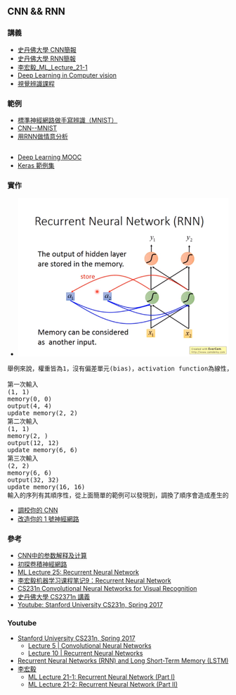 ## CNN && RNN
### 講義
* [史丹佛大學 CNN簡報](https://github.com/jumbokh/intro-computers/blob/master/refers/cs231n_2017_lecture5.pdf)
* [史丹佛大學 RNN簡報](https://github.com/jumbokh/intro-computers/blob/master/refers/cs231n_2017_lecture10.pdf)
* [李宏毅_ML_Lecture_21-1](https://hackmd.io/@shaoeChen/BJ14sUSzN?type=view)
* [Deep Learning in Computer vision](https://drive.google.com/open?id=1DdxOvxezFkEGnl9QvimslePZO5AaR4eE)
* [視覺辨識課程](https://github.com/jumbokh/cv_face/blob/master/%E8%A6%96%E8%A6%BA%E8%BE%A8%E8%AD%98%E8%AA%B2%E7%A8%8B.pptx)

### 範例
* [標準神經網路做手寫辨識（MNIST）](https://colab.research.google.com/drive/1zzAbObZHF4EJblF3bKwQwfBikrARWOni?authuser=1)
* [CNN--MNIST](https://nbviewer.jupyter.org/github/yenlung/Deep-Learning-MOOC/blob/master/02-1.%20CNN.ipynb)
* [用RNN做情意分析](https://nbviewer.jupyter.org/github/yenlung/Deep-Learning-MOOC/blob/master/04-1.%20RNN.ipynb)
##
* [Deep Learning MOOC](https://github.com/yenlung/Deep-Learning-MOOC)
* [Keras 範例集](https://github.com/keras-team/keras/tree/master/examples)
### 實作
* ![RNN範例](images/RNN-ex.png)
<pre>
舉例來說，權重皆為1，沒有偏差單元(bias)，activation function為線性，memory初始為0，輸入為Sequence(1,1,1,1,2,2)。

第一次輸入
(1, 1)
memory(0, 0)
output(4, 4)
update memory(2, 2)
第二次輸入
(1, 1)
memory(2, )
output(12, 12)
update memory(6, 6)
第三次輸入
(2, 2)
memory(6, 6)
output(32, 32)
update memory(16, 16)
輸入的序列有其順序性，從上面簡單的範例可以發現到，調換了順序會造成產生的結果不同。
</pre>
* [調校你的 CNN](https://colab.research.google.com/drive/1VNMBiBvsIWfyy5ug37LN8ycN26VSPUjI?authuser=1)
* [改造你的 1 號神經網路](https://colab.research.google.com/drive/1-h0WCVzl_ImkrThzQzCKYRURVBeJXMoG?authuser=1)
### 參考
* [CNN中的参数解释及计算](https://flat2010.github.io/2018/06/15/%E6%89%8B%E7%AE%97CNN%E4%B8%AD%E7%9A%84%E5%8F%82%E6%95%B0/)
* [初探卷積神經網路](https://chtseng.wordpress.com/2017/09/12/%E5%88%9D%E6%8E%A2%E5%8D%B7%E7%A9%8D%E7%A5%9E%E7%B6%93%E7%B6%B2%E8%B7%AF/)
* [ML Lecture 25: Recurrent Neural Network](http://violin-tao.blogspot.com/2017/12/ml-recurrent-neural-network-rnn-part-i.html)
* [李宏毅机器学习课程笔记9：Recurrent Neural Network](https://blog.csdn.net/xzy_thu/article/details/74930482)
* [CS231n Convolutional Neural Networks for Visual Recognition](http://cs231n.github.io/convolutional-networks/)
* [史丹佛大學 CS2371n 講義](http://cs231n.stanford.edu/slides/2017/)
* [Youtube: Stanford University CS231n, Spring 2017](https://www.youtube.com/watch?v=bNb2fEVKeEo&list=PLC1qU-LWwrF64f4QKQT-Vg5Wr4qEE1Zxk&index=5)
### Youtube
* [Stanford University CS231n, Spring 2017](https://www.youtube.com/playlist?list=PLC1qU-LWwrF64f4QKQT-Vg5Wr4qEE1Zxk)
    * [Lecture 5 | Convolutional Neural Networks](https://www.youtube.com/watch?v=bNb2fEVKeEo&list=PLC1qU-LWwrF64f4QKQT-Vg5Wr4qEE1Zxk&index=6&t=0s)
    * [Lecture 10 | Recurrent Neural Networks](https://www.youtube.com/watch?v=6niqTuYFZLQ&list=PLC1qU-LWwrF64f4QKQT-Vg5Wr4qEE1Zxk&index=11&t=0s)
* [Recurrent Neural Networks (RNN) and Long Short-Term Memory (LSTM)](https://www.youtube.com/watch?v=WCUNPb-5EYI)
* [李宏毅](https://www.youtube.com/channel/UC2ggjtuuWvxrHHHiaDH1dlQ/playlists)
    * [ML Lecture 21-1: Recurrent Neural Network (Part I)](https://www.youtube.com/watch?v=xCGidAeyS4M&list=PLJV_el3uVTsPy9oCRY30oBPNLCo89yu49&index=30)
    * [ML Lecture 21-2: Recurrent Neural Network (Part II)](https://www.youtube.com/watch?v=rTqmWlnwz_0&list=PLJV_el3uVTsPy9oCRY30oBPNLCo89yu49&index=31)
